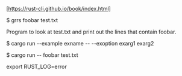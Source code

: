 [https://rust-cli.github.io/book/index.html]

$ grrs foobar test.txt

Program to look at test.txt and print out the lines that contain foobar.


$ cargo run --example exname -- --exoption exarg1 exarg2

$ cargo run -- foobar test.txt

export RUST_LOG=error